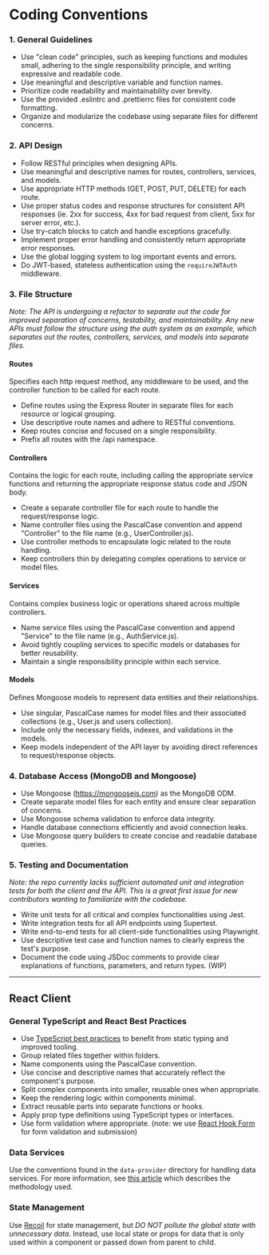 # Coding Conventions

### 1. General Guidelines

- Use "clean code" principles, such as keeping functions and modules small, adhering to the single responsibility principle, and writing expressive and readable code.
- Use meaningful and descriptive variable and function names.
- Prioritize code readability and maintainability over brevity.
- Use the provided .eslintrc and .prettierrc files for consistent code formatting.
- Organize and modularize the codebase using separate files for different concerns.   

### 2. API Design

- Follow RESTful principles when designing APIs.
- Use meaningful and descriptive names for routes, controllers, services, and models.
- Use appropriate HTTP methods (GET, POST, PUT, DELETE) for each route.
- Use proper status codes and response structures for consistent API responses (ie. 2xx for success, 4xx for bad request from client, 5xx for server error, etc.).
- Use try-catch blocks to catch and handle exceptions gracefully.
- Implement proper error handling and consistently return appropriate error responses.
- Use the global logging system to log important events and errors. 
- Do JWT-based, stateless authentication using the `requireJWTAuth` middleware.

### 3. File Structure

*Note: The API is undergoing a refactor to separate out the code for improved separation of concerns, testability, and maintainability. Any new APIs must follow the structure using the auth system as an example, which separates out the routes, controllers, services, and models into separate files.*

#### Routes

Specifies each http request method, any middleware to be used, and the controller function to be called for each route.

- Define routes using the Express Router in separate files for each resource or logical grouping.
- Use descriptive route names and adhere to RESTful conventions.
- Keep routes concise and focused on a single responsibility.
- Prefix all routes with the /api namespace.
  
#### Controllers

Contains the logic for each route, including calling the appropriate service functions and returning the appropriate response status code and JSON body.

- Create a separate controller file for each route to handle the request/response logic.
- Name controller files using the PascalCase convention and append "Controller" to the file name (e.g., UserController.js).
- Use controller methods to encapsulate logic related to the route handling.
- Keep controllers thin by delegating complex operations to service or model files.

#### Services

Contains complex business logic or operations shared across multiple controllers.

- Name service files using the PascalCase convention and append "Service" to the file name (e.g., AuthService.js).
- Avoid tightly coupling services to specific models or databases for better reusability.
- Maintain a single responsibility principle within each service.
  
#### Models

Defines Mongoose models to represent data entities and their relationships.

- Use singular, PascalCase names for model files and their associated collections (e.g., User.js and users collection).
- Include only the necessary fields, indexes, and validations in the models.
- Keep models independent of the API layer by avoiding direct references to request/response objects.

### 4. Database Access (MongoDB and Mongoose)

- Use Mongoose (https://mongoosejs.com) as the MongoDB ODM.
- Create separate model files for each entity and ensure clear separation of concerns.
- Use Mongoose schema validation to enforce data integrity.
- Handle database connections efficiently and avoid connection leaks.
- Use Mongoose query builders to create concise and readable database queries.

### 5. Testing and Documentation

*Note: the repo currently lacks sufficient automated unit and integration tests for both the client and the API. This is a great first issue for new contributors wanting to familiarize with the codebase.*

- Write unit tests for all critical and complex functionalities using Jest.
- Write integration tests for all API endpoints using Supertest.
- Write end-to-end tests for all client-side functionalities using Playwright.
- Use descriptive test case and function names to clearly express the test's purpose.
- Document the code using JSDoc comments to provide clear explanations of functions, parameters, and return types. (WIP)

---

## React Client

### General TypeScript and React Best Practices

- Use [TypeScript best practices](https://onesignal.com/blog/effective-typescript-for-react-applications/) to benefit from static typing and improved tooling.
- Group related files together within folders.
- Name components using the PascalCase convention.
- Use concise and descriptive names that accurately reflect the component's purpose.
- Split complex components into smaller, reusable ones when appropriate.
- Keep the rendering logic within components minimal.
- Extract reusable parts into separate functions or hooks.
- Apply prop type definitions using TypeScript types or interfaces.
- Use form validation where appropriate. (note: we use [React Hook Form](https://react-hook-form.com/) for form validation and submission)

### Data Services

Use the conventions found in the `data-provider` directory for handling data services. For more information, see [this article](https://www.danorlandoblog.com/building-data-services-for-librechat-with-react-query/) which describes the methodology used.

### State Management

Use [Recoil](https://recoiljs.org/) for state management, but *DO NOT pollute the global state with unnecessary data*. Instead, use local state or props for data that is only used within a component or passed down from parent to child.